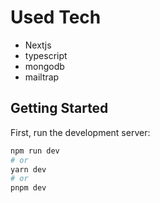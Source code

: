 
# Used Tech

- Nextjs
- typescript
- mongodb
- mailtrap

## Getting Started

First, run the development server:

```bash
npm run dev
# or
yarn dev
# or
pnpm dev
